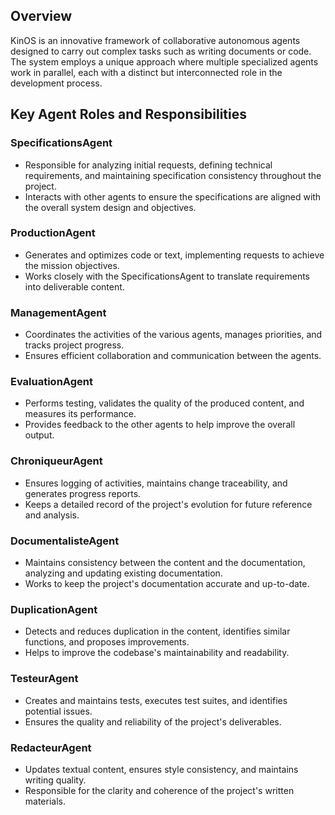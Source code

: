 ## Overview
KinOS is an innovative framework of collaborative autonomous agents designed to carry out complex tasks such as writing documents or code. The system employs a unique approach where multiple specialized agents work in parallel, each with a distinct but interconnected role in the development process.

## Key Agent Roles and Responsibilities

### SpecificationsAgent
- Responsible for analyzing initial requests, defining technical requirements, and maintaining specification consistency throughout the project.
- Interacts with other agents to ensure the specifications are aligned with the overall system design and objectives.

### ProductionAgent
- Generates and optimizes code or text, implementing requests to achieve the mission objectives.
- Works closely with the SpecificationsAgent to translate requirements into deliverable content.

### ManagementAgent
- Coordinates the activities of the various agents, manages priorities, and tracks project progress.
- Ensures efficient collaboration and communication between the agents.

### EvaluationAgent
- Performs testing, validates the quality of the produced content, and measures its performance.
- Provides feedback to the other agents to help improve the overall output.

### ChroniqueurAgent
- Ensures logging of activities, maintains change traceability, and generates progress reports.
- Keeps a detailed record of the project's evolution for future reference and analysis.

### DocumentalisteAgent
- Maintains consistency between the content and the documentation, analyzing and updating existing documentation.
- Works to keep the project's documentation accurate and up-to-date.

### DuplicationAgent
- Detects and reduces duplication in the content, identifies similar functions, and proposes improvements.
- Helps to improve the codebase's maintainability and readability.

### TesteurAgent
- Creates and maintains tests, executes test suites, and identifies potential issues.
- Ensures the quality and reliability of the project's deliverables.

### RedacteurAgent
- Updates textual content, ensures style consistency, and maintains writing quality.
- Responsible for the clarity and coherence of the project's written materials.
